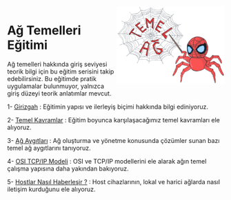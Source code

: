 <img align="right" width="250" height="180" src="https://raw.githubusercontent.com/taylanbildik/network-temelleri/main/cover/temel-network.webp">

# Ağ Temelleri Eğitimi
Ağ temelleri hakkında giriş seviyesi teorik bilgi için bu eğitim serisini takip edebilirsiniz. Bu eğitimde pratik uygulamalar bulunmuyor, yalnızca giriş düzeyi teorik anlatımlar mevcut.

1- [Girizgah](https://github.com/taylanbildik/network-temelleri/blob/main/girizgah.md) : Eğitimin yapısı ve ilerleyiş biçimi hakkında bilgi ediniyoruz.

2- [Temel Kavramlar](https://github.com/taylanbildik/network-temelleri/blob/main/temel-kavramlar.md) : Eğitim boyunca karşılaşacağımız temel kavramları ele alıyoruz.

3- [Ağ Aygıtları](https://github.com/taylanbildik/network-temelleri/blob/main/ag-aygitlari.md) : Ağ oluşturma ve yönetme konusunda çözümler sunan bazı temel ağ aygıtlarını tanıyoruz.

4- [OSI TCP/IP Modeli](https://github.com/taylanbildik/network-temelleri/blob/main/osi-modeli.md) : OSI ve TCP/IP modellerini ele alarak ağın temel çalışma yapısına daha yakından bakıyoruz.

5- [Hostlar Nasıl Haberleşir ?](https://github.com/taylanbildik/network-temelleri/blob/main/hostlar-nasil-haberlesir.md) : Host cihazlarının, lokal ve harici ağlarda nasıl iletişim kurduğunu ele alıyoruz.
